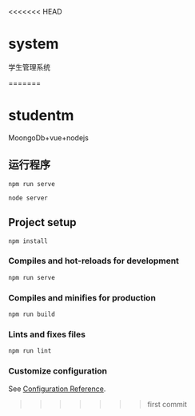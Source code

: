 <<<<<<< HEAD
# system
学生管理系统

=======
# studentm
MoongoDb+vue+nodejs
## 运行程序
```
npm run serve
```
```
node server
```
## Project setup
```
npm install
```

### Compiles and hot-reloads for development
```
npm run serve
```

### Compiles and minifies for production
```
npm run build
```

### Lints and fixes files
```
npm run lint
```

### Customize configuration
See [Configuration Reference](https://cli.vuejs.org/config/).
>>>>>>> first commit
